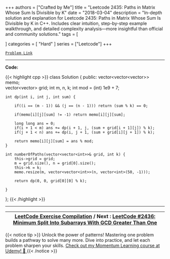 
+++
authors = ["Crafted by Me"]
title = "Leetcode 2435: Paths in Matrix Whose Sum Is Divisible by K"
date = "2018-03-04"
description = "In-depth solution and explanation for Leetcode 2435: Paths in Matrix Whose Sum Is Divisible by K in C++. Includes clear intuition, step-by-step example walkthrough, and detailed complexity analysis—more insightful than official and community solutions."
tags = [
    
]
categories = [
    "Hard"
]
series = ["Leetcode"]
+++



[`Problem Link`](https://leetcode.com/problems/paths-in-matrix-whose-sum-is-divisible-by-k/description/)

---

**Code:**

{{< highlight cpp >}}
class Solution {
public:
    vector<vector<vector<int>>> memo;    
    vector<vector<int>> grid;
    int m, n, k;
    int mod = (int) 1e9 + 7;
    
    int dp(int i, int j, int sum) {
        
        if((i == (m - 1)) && (j == (n - 1))) return (sum % k) == 0;
        
        if(memo[i][j][sum] != -1) return memo[i][j][sum];
        
        long long ans = 0;
        if(i + 1 < m) ans += dp(i + 1, j, (sum + grid[i + 1][j]) % k);
        if(j + 1 < n) ans += dp(i, j + 1, (sum + grid[i][j + 1]) % k);        
        
        return memo[i][j][sum] = ans % mod;
    }
    
    int numberOfPaths(vector<vector<int>>& grid, int k) {
        this->grid = grid;
        m = grid.size(), n = grid[0].size();
        this->k = k;
        memo.resize(m, vector<vector<int>>(n, vector<int>(50, -1)));
        
        return dp(0, 0, grid[0][0] % k);
        
    }
};
{{< /highlight >}}


---

| [LeetCode Exercise Compilation](https://grid47.xyz/leetcode/) / Next : [LeetCode #2436: Minimum Split Into Subarrays With GCD Greater Than One](https://grid47.xyz/posts/leetcode_2436) |
| --- |
{{< notice tip >}}
Unlock the power of patterns! Mastering one problem builds a pathway to solve many more. Dive into practice, and let each problem sharpen your skills. [Check out my Momentum Learning course at Udemy! 🚀 ](https://www.udemy.com/course/algorithms-and-data-structures-in-cpp/)
{{< /notice >}}

